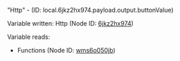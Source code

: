 "Http" - (ID: local.6jkz2hx974.payload.output.buttonValue)

Variable written:
Http (Node ID: [6jkz2hx974](../nodes/6jkz2hx974.md))

Variable reads:
* Functions (Node ID: [wms6o050jb](../nodes/wms6o050jb.md))
